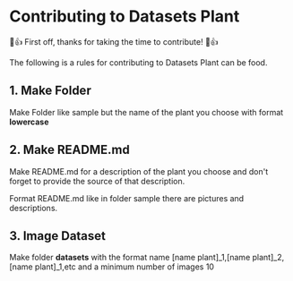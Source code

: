 # Contributing to Datasets Plant

🎉👍 First off, thanks for taking the time to contribute! 🎉👍

The following is a  rules for contributing to Datasets Plant can be food. 


## 1. Make Folder

Make Folder like sample but the name of the plant you choose with format **lowercase**

## 2. Make README.md

Make README.md for a description of the plant you choose and don't forget to provide the source of that description.

Format README.md like in folder sample there are pictures and descriptions.

## 3. Image Dataset
Make folder **datasets** with the format name [name plant]_1,[name plant]_2,[name plant]_1,etc and a minimum number of images 10
